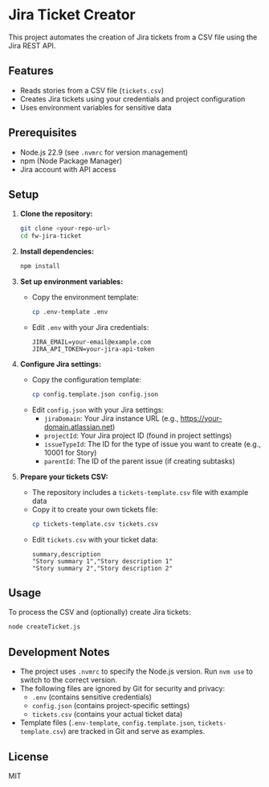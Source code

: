 # Jira Ticket Creator

This project automates the creation of Jira tickets from a CSV file using the Jira REST API.

## Features
- Reads stories from a CSV file (`tickets.csv`)
- Creates Jira tickets using your credentials and project configuration
- Uses environment variables for sensitive data

## Prerequisites
- Node.js 22.9 (see `.nvmrc` for version management)
- npm (Node Package Manager)
- Jira account with API access

## Setup
1. **Clone the repository:**
   ```bash
   git clone <your-repo-url>
   cd fw-jira-ticket
   ```

2. **Install dependencies:**
   ```bash
   npm install
   ```

3. **Set up environment variables:**
   - Copy the environment template:
     ```bash
     cp .env-template .env
     ```
   - Edit `.env` with your Jira credentials:
     ```env
     JIRA_EMAIL=your-email@example.com
     JIRA_API_TOKEN=your-jira-api-token
     ```

4. **Configure Jira settings:**
   - Copy the configuration template:
     ```bash
     cp config.template.json config.json
     ```
   - Edit `config.json` with your Jira settings:
     - `jiraDomain`: Your Jira instance URL (e.g., https://your-domain.atlassian.net)
     - `projectId`: Your Jira project ID (found in project settings)
     - `issueTypeId`: The ID for the type of issue you want to create (e.g., 10001 for Story)
     - `parentId`: The ID of the parent issue (if creating subtasks)

5. **Prepare your tickets CSV:**
   - The repository includes a `tickets-template.csv` file with example data
   - Copy it to create your own tickets file:
     ```bash
     cp tickets-template.csv tickets.csv
     ```
   - Edit `tickets.csv` with your ticket data:
     ```csv
     summary,description
     "Story summary 1","Story description 1"
     "Story summary 2","Story description 2"
     ```

## Usage
To process the CSV and (optionally) create Jira tickets:

```bash
node createTicket.js
```

## Development Notes
- The project uses `.nvmrc` to specify the Node.js version. Run `nvm use` to switch to the correct version.
- The following files are ignored by Git for security and privacy:
  - `.env` (contains sensitive credentials)
  - `config.json` (contains project-specific settings)
  - `tickets.csv` (contains your actual ticket data)
- Template files (`.env-template`, `config.template.json`, `tickets-template.csv`) are tracked in Git and serve as examples.

## License
MIT
